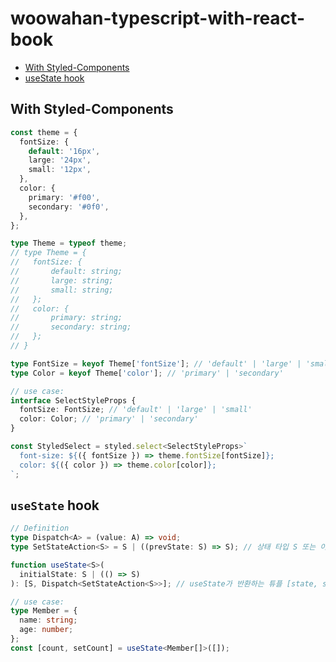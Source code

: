 # woowahan-typescript-with-react-book
- [With Styled-Components](https://github.com/saul-atomrigs/woowahan-typescript-with-react-book?tab=readme-ov-file#with-styled-components)
- [useState hook](https://github.com/saul-atomrigs/woowahan-typescript-with-react-book?tab=readme-ov-file#usestate-hook)

## With Styled-Components
```ts
const theme = {
  fontSize: {
    default: '16px',
    large: '24px',
    small: '12px',
  },
  color: {
    primary: '#f00',
    secondary: '#0f0',
  },
};

type Theme = typeof theme;
// type Theme = {
//   fontSize: {
//       default: string;
//       large: string;
//       small: string;
//   };
//   color: {
//       primary: string;
//       secondary: string;
//   };
// }

type FontSize = keyof Theme['fontSize']; // 'default' | 'large' | 'small'
type Color = keyof Theme['color']; // 'primary' | 'secondary'

// use case:
interface SelectStyleProps {
  fontSize: FontSize; // 'default' | 'large' | 'small'
  color: Color; // 'primary' | 'secondary'
}

const StyledSelect = styled.select<SelectStyleProps>`
  font-size: ${({ fontSize }) => theme.fontSize[fontSize]};
  color: ${({ color }) => theme.color[color]};
`;

```

## `useState` hook
```ts
// Definition
type Dispatch<A> = (value: A) => void;
type SetStateAction<S> = S | ((prevState: S) => S); // 상태 타입 S 또는 이전 상태값을 받아 새로운 상태를 반환하는 함수 (prevState: S => S)

function useState<S>(
  initialState: S | (() => S)
): [S, Dispatch<SetStateAction<S>>]; // useState가 반환하는 튜플 [state, setState]

// use case:
type Member = {
  name: string;
  age: number;
};
const [count, setCount] = useState<Member[]>([]);
```
